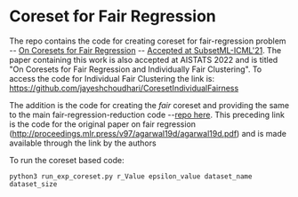 # Coreset for Fair Regression


The repo contains the code for creating coreset for fair-regression problem -- [On Coresets for Fair Regression](https://drive.google.com/file/d/1z0oUWKc2wwzlSypOGdKs2DKACTGmKVNA/view) -- [Accepted at SubsetML-ICML'21](https://sites.google.com/view/icml-2021-subsetml/accepted-papers). The paper containing this work is also accepted at AISTATS 2022 and is titled "On Coresets for Fair Regression and Individually Fair Clustering". To access the code for Individual Fair Clustering the link is: https://github.com/jayeshchoudhari/CoresetIndividualFairness

The addition is the code for creating the *fair* coreset and providing the same to the main fair-regression-reduction code --[repo here](https://github.com/steven7woo/fair_regression_reduction). This preceding link is the code for the original paper on fair regression (http://proceedings.mlr.press/v97/agarwal19d/agarwal19d.pdf) and is made available through the link by the authors

To run the coreset based code:

```
python3 run_exp_coreset.py r_Value epsilon_value dataset_name dataset_size
```
